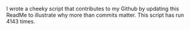 I wrote a cheeky script that contributes to my Github by updating this ReadMe to illustrate why more than commits matter. This script has run 4143 times.